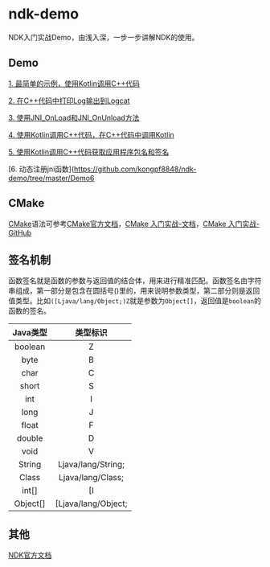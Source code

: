 # ndk-demo

NDK入门实战Demo，由浅入深，一步一步讲解NDK的使用。

## Demo

[1. 最简单的示例，使用Kotlin调用C++代码](https://github.com/kongpf8848/ndk-demo/tree/master/Demo1)

[2. 在C++代码中打印Log输出到Logcat](https://github.com/kongpf8848/ndk-demo/tree/master/Demo2)

[3. 使用JNI_OnLoad和JNI_OnUnload方法](https://github.com/kongpf8848/ndk-demo/tree/master/Demo3)

[4. 使用Kotlin调用C++代码，在C++代码中调用Kotlin](https://github.com/kongpf8848/ndk-demo/tree/master/Demo4)

[5. 使用Kotlin调用C++代码获取应用程序包名和签名](https://github.com/kongpf8848/ndk-demo/tree/master/Demo5)

[6. 动态注册jni函数](https://github.com/kongpf8848/ndk-demo/tree/master/Demo6

## CMake
[CMake](https://cmake.org/)语法可参考[CMake官方文档](https://cmake.org/documentation)，[CMake 入门实战-文档](https://www.hahack.com/codes/cmake)，[CMake 入门实战-GitHub](https://github.com/wzpan/cmake-demo)

## 签名机制 
函数签名就是函数的参数与返回值的结合体，用来进行精准匹配。函数签名由字符串组成，第一部分是包含在圆括号()里的，用来说明参数类型，第二部分则是返回值类型。比如```([Ljava/lang/Object;)Z```就是参数为```Object[]```，返回值是```boolean```的函数的签名。

| Java类型 | 类型标识 |
| :-: | :-: |
|   boolean   |   Z   |
| byte | B |
| char | C |
| short | S |
| int | I |
| long | J |
| float | F |
| double | D |
| void | V |
| String | Ljava/lang/String; |
| Class | Ljava/lang/Class; |
| int[] | [I |
| Object[] | [Ljava/lang/Object; |

## 其他

[NDK官方文档](https://developer.android.google.cn/ndk/guides)

